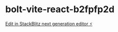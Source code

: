 # bolt-vite-react-b2fpfp2d

[Edit in StackBlitz next generation editor ⚡️](https://stackblitz.com/~/github.com/callumsoutar/bolt-vite-react-b2fpfp2d)